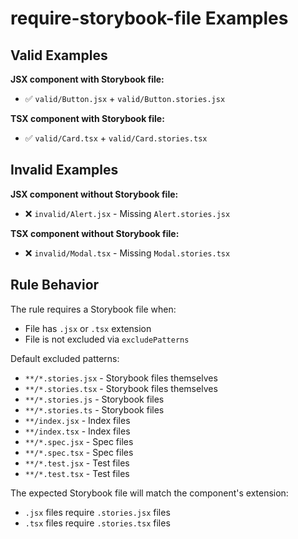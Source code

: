 # require-storybook-file Examples

## Valid Examples

**JSX component with Storybook file:**
- ✅ `valid/Button.jsx` + `valid/Button.stories.jsx`

**TSX component with Storybook file:**
- ✅ `valid/Card.tsx` + `valid/Card.stories.tsx`

## Invalid Examples

**JSX component without Storybook file:**
- ❌ `invalid/Alert.jsx` - Missing `Alert.stories.jsx`

**TSX component without Storybook file:**
- ❌ `invalid/Modal.tsx` - Missing `Modal.stories.tsx`

## Rule Behavior

The rule requires a Storybook file when:
- File has `.jsx` or `.tsx` extension
- File is not excluded via `excludePatterns`

Default excluded patterns:
- `**/*.stories.jsx` - Storybook files themselves
- `**/*.stories.tsx` - Storybook files themselves
- `**/*.stories.js` - Storybook files
- `**/*.stories.ts` - Storybook files
- `**/index.jsx` - Index files
- `**/index.tsx` - Index files
- `**/*.spec.jsx` - Spec files
- `**/*.spec.tsx` - Spec files
- `**/*.test.jsx` - Test files
- `**/*.test.tsx` - Test files

The expected Storybook file will match the component's extension:
- `.jsx` files require `.stories.jsx` files
- `.tsx` files require `.stories.tsx` files
